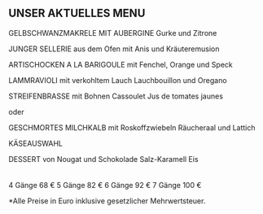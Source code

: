 ## UNSER AKTUELLES MENU


GELBSCHWANZMAKRELE
MIT AUBERGINE
Gurke und Zitrone



JUNGER SELLERIE
aus dem Ofen mit Anis 
und Kräuteremusion



ARTISCHOCKEN A LA BARIGOULE
mit Fenchel, Orange und Speck



LAMMRAVIOLI
mit verkohltem Lauch
Lauchbouillon und Oregano



STREIFENBRASSE
mit Bohnen Cassoulet
Jus de tomates jaunes


oder


GESCHMORTES MILCHKALB
mit Roskoffzwiebeln
Räucheraal und Lattich


KÄSEAUSWAHL


DESSERT
von Nougat und Schokolade
Salz-Karamell Eis
<br>
<br>
<br>
4 Gänge 68 €
5 Gänge 82 €
6 Gänge 92 € 
7 Gänge 100 € 

\*Alle Preise in Euro inklusive gesetzlicher Mehrwertsteuer.
